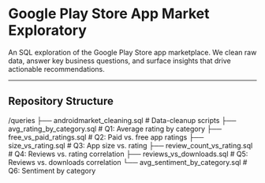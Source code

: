 # Google Play Store App Market Exploratory

An SQL exploration of the Google Play Store app marketplace. We clean raw data, answer key business questions, and surface insights that drive actionable recommendations.

---

## Repository Structure

/queries
├── androidmarket_cleaning.sql # Data-cleanup scripts
├── avg_rating_by_category.sql # Q1: Average rating by category
├── free_vs_paid_ratings.sql # Q2: Paid vs. free app ratings
├── size_vs_rating.sql # Q3: App size vs. rating
├── review_count_vs_rating.sql # Q4: Reviews vs. rating correlation
├── reviews_vs_downloads.sql # Q5: Reviews vs. downloads correlation
└── avg_sentiment_by_category.sql # Q6: Sentiment by category

